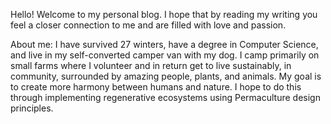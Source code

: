 Hello! Welcome to my personal blog. I hope that by reading my writing you feel a closer connection to me and are filled with love and passion.

About me: I have survived 27 winters, have a degree in Computer Science, and live in my self-converted camper van with my dog. I camp primarily on small farms where I volunteer and in return get to live sustainably, in community, surrounded by amazing people, plants, and animals. My goal is to create more harmony between humans and nature. I hope to do this through implementing regenerative ecosystems using Permaculture design principles.
